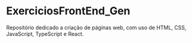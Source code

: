 # ExerciciosFrontEnd_Gen
Repositório dedicado a criação de páginas web, com uso de HTML, CSS, JavaScript, TypeScript e React.
